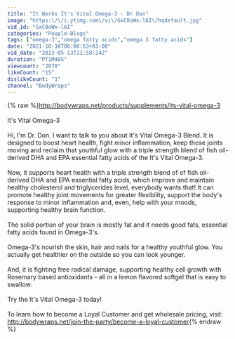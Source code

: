 ```yaml
---
title: "It Works It's Vital Omega-3 - Dr Don"
image: "https:\/\/i.ytimg.com\/vi\/GxC8oWx-l6I\/hqdefault.jpg"
vid_id: "GxC8oWx-l6I"
categories: "People-Blogs"
tags: ["omega-3","omega fatty acids","omega 3 fatty acids"]
date: "2021-10-16T06:00:53+03:00"
vid_date: "2013-05-13T21:58:24Z"
duration: "PT1M40S"
viewcount: "2078"
likeCount: "15"
dislikeCount: "1"
channel: "BodyWraps"
---
```

{% raw %}<a rel="nofollow" target="blank" href="http://bodywraps.net/products/supplements/its-vital-omega-3">http://bodywraps.net/products/supplements/its-vital-omega-3</a><br /><br />It's Vital Omega-3<br /><br />Hi, I'm Dr. Don. I want to talk to you about It's Vital Omega-3 Blend. It is designed to boost heart health, fight minor inflammation, keep those joints moving and reclaim that youthful glow with a triple strength blend of fish oil- derived DHA and EPA essential fatty acids of the It's Vital Omega-3.<br /><br />Now, it supports heart health with a triple strength blend of of fish oil- derived DHA and EPA essential fatty acids, which improve and maintain healthy cholesterol and triglycerides level, everybody wants that! It can promote healthy joint movements for greater flexibility, support the body's response to minor inflammation and, even, help with your moods, supporting healthy brain function.<br /><br />The solid portion of your brain is mostly fat and it needs good fats, essential fatty acids found in Omega-3's.<br /><br />Omega-3's nourish the skin, hair and nails for a healthy youthful glow. You actually get healthier on the outside so you can look younger.<br /><br />And, it is fighting free radical damage, supporting healthy cell growth with Rosemary based antioxidants - all in a lemon flavored softgel that is easy to swallow.<br /><br />Try the It's Vital Omega-3 today!<br /><br />To learn how to become a Loyal Customer and get wholesale pricing, visit: <a rel="nofollow" target="blank" href="http://bodywraps.net/join-the-party/become-a-loyal-customer">http://bodywraps.net/join-the-party/become-a-loyal-customer</a>{% endraw %}
